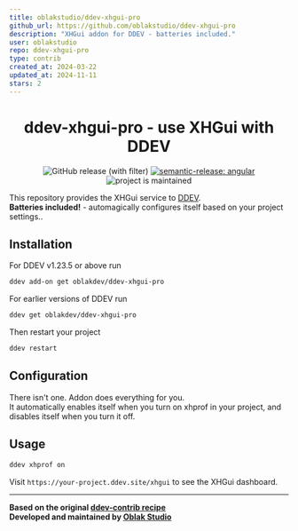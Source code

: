 ```yaml
---
title: oblakstudio/ddev-xhgui-pro
github_url: https://github.com/oblakstudio/ddev-xhgui-pro
description: "XHGui addon for DDEV - batteries included."
user: oblakstudio
repo: ddev-xhgui-pro
type: contrib
created_at: 2024-03-22
updated_at: 2024-11-11
stars: 2
---
```


<div align="center">

# ddev-xhgui-pro - use XHGui with DDEV 

![GitHub release (with filter)](https://img.shields.io/github/v/release/oblakstudio/ddev-xhgui-pro)
[![semantic-release: angular](https://img.shields.io/badge/semantic--release-angular-e10079?logo=semantic-release)](https://github.com/semantic-release/semantic-release)
![project is maintained](https://img.shields.io/maintenance/yes/2024.svg)

</div>

This repository provides the XHGui service to [DDEV](https://ddev.readthedocs.io).  
**Batteries included!** - automagically configures itself based on your project settings..

## Installation

For DDEV v1.23.5 or above run

```bash
ddev add-on get oblakdev/ddev-xhgui-pro
```

For earlier versions of DDEV run

```bash
ddev get oblakdev/ddev-xhgui-pro
```

Then restart your project

```bash
ddev restart
```

## Configuration

There isn't one. Addon does everything for you.  
It automatically enables itself when you turn on xhprof in your project, and disables itself when you turn it off.

## Usage

```bash
ddev xhprof on
```

Visit `https://your-project.ddev.site/xhgui` to see the XHGui dashboard.

___

**Based on the original [ddev-contrib recipe](https://github.com/ddev/ddev-contrib/tree/master/docker-compose-services/mongodb)**  
**Developed and maintained by [Oblak Studio](https://github.com/oblakstudio)**
